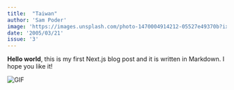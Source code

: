 ```yaml
---
title:  "Taiwan"
author: 'Sam Poder'
image: 'https://images.unsplash.com/photo-1470004914212-05527e49370b?ixlib=rb-1.2.1&ixid=eyJhcHBfaWQiOjEyMDd9&auto=format&fit=crop&w=2126&q=80'
date: '2005/03/21'
issue: '3'
---
```


**Hello world**, this is my first Next.js blog post and it is written in Markdown.
I hope you like it!

![GIF](https://cloud-1tlmm2zp9.vercel.app/0console.gif)